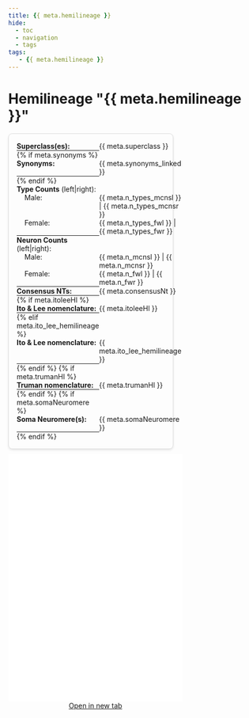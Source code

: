 ```yaml
---
title: {{ meta.hemilineage }}
hide:
  - toc
  - navigation
  - tags
tags:
   - {{ meta.hemilineage }}
---
```


<!-- this links the font-awesome stylesheet v4 -->
<link rel="stylesheet" href="https://cdnjs.cloudflare.com/ajax/libs/font-awesome/4.7.0/css/font-awesome.min.css">

# Hemilineage "{{ meta.hemilineage }}"


<div style="display: flex; flex-wrap: wrap; justify-content: space-between; gap: 10px;">
    <div style="border: 1px solid #ddd; border-radius: 8px; padding: 16px; box-shadow: 0 2px 4px rgba(0, 0, 0, 0.1); flex: .4; min-width: 300px;">
        <div style="width: 100%; display: table;">
            <!-- These are the individual properties for the summary -->
            <div style="display: table-row">
                <div style="width: 50%; display: table-cell; font-weight: bold;"> Superclass(es): </div>
                <div style="display: table-cell;"> {{ meta.superclass }} </div>
            </div>
            <hr style="margin: 0;">
            {% if meta.synonyms %}
            <div style="display: table-row">
                <div style="width: 50%; display: table-cell; font-weight: bold;"> Synonyms: </div>
                <div style="display: table-cell;"> {{ meta.synonyms_linked }} </div>
            </div>
            <hr style="margin: 0;">
            {% endif %}
            <div style="display: table-row">
                <div style="width: 50%; display: table-cell;"> <b>Type Counts</b> (left|right): </div>
            </div>
            <div style="display: table-row">
                <div style="width: 50%; display: table-cell;">&nbsp &nbsp Male: </div>
                <div style="display: table-cell;"> {{ meta.n_types_mcnsl }} | {{ meta.n_types_mcnsr }}</div>
            </div>
            <div style="display: table-row">
                <div style="width: 50%; display: table-cell;">&nbsp &nbsp Female: </div>
                <div style="display: table-cell;"> {{ meta.n_types_fwl }} | {{ meta.n_types_fwr }}</div>
            </div>
            <hr style="margin: 0;">
            <div style="display: table-row">
                <div style="width: 50%; display: table-cell;"> <b>Neuron Counts</b> (left|right): </div>
            </div>
            <div style="display: table-row">
                <div style="width: 50%; display: table-cell;">&nbsp &nbsp Male: </div>
                <div style="display: table-cell;"> {{ meta.n_mcnsl }} | {{ meta.n_mcnsr }}</div>
            </div>
            <div style="display: table-row">
                <div style="width: 50%; display: table-cell;">&nbsp &nbsp Female: </div>
                <div style="display: table-cell;"> {{ meta.n_fwl }} | {{ meta.n_fwr }}</div>
            </div>
            <hr style="margin: 0;">
            <div style="display: table-row">
                <div style="width: 50%; display: table-cell; font-weight: bold;"> Consensus NTs: </div>
                <div style="display: table-cell;"> {{ meta.consensusNt }} </div>
            </div>
            <hr style="margin: 0;">
            {% if meta.itoleeHl %}
            <div style="display: table-row">
                <div style="width: 50%; display: table-cell; font-weight: bold;">Ito & Lee nomenclature: </div>
                <div style="display: table-cell;"> {{ meta.itoleeHl }} </div>
            </div>
            <hr style="margin: 0;">
            {% elif meta.ito_lee_hemilineage %}
            <div style="display: table-row">
                <div style="width: 50%; display: table-cell; font-weight: bold;">Ito & Lee nomenclature: </div>
                <div style="display: table-cell;"> {{ meta.ito_lee_hemilineage }} </div>
            </div>
            <hr style="margin: 0;">
            {% endif %}
            {% if meta.trumanHl %}
            <div style="display: table-row">
                <div style="width: 50%; display: table-cell; font-weight: bold;">Truman nomenclature: </div>
                <div style="display: table-cell;"> {{ meta.trumanHl }} </div>
            </div>
            <hr style="margin: 0;">
            {% endif %}
            {% if meta.somaNeuromere %}
            <div style="display: table-row">
                <div style="width: 50%; display: table-cell; font-weight: bold;"> Soma Neuromere(s): </div>
                <div style="display: table-cell;"> {{ meta.somaNeuromere }} </div>
            </div>
            <hr style="margin: 0;">
            {% endif %}
        </div>
    </div>
    <!-- This is the container for the neuroglancer frame -->
    <div style="text-align: center; flex: .7; min-width: 300px;">
        <div style="text-align: center;">
            <iframe src="{{ meta.url }}" width="100%" height="500px" style="border:none;"></iframe>
            <br>
            <a href="{{ meta.url }}" target="_blank">Open in new tab</a>
        </div>
    </div>
</div>




